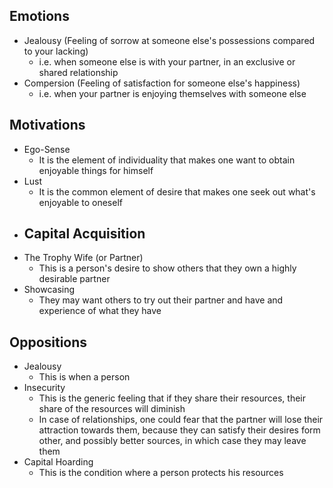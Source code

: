 ## Emotions
- Jealousy (Feeling of sorrow at someone else's possessions compared to your lacking)
	- i.e. when someone else is with your partner, in an exclusive or shared relationship
- Compersion (Feeling of satisfaction for someone else's happiness)
	- i.e. when your partner is enjoying themselves with someone else
## Motivations
- Ego-Sense
	- It is the element of individuality that makes one want to obtain enjoyable things for himself
- Lust
	- It is the common element of desire that makes one seek out what's enjoyable to oneself
- Capital Acquisition
	- 
- The Trophy Wife (or Partner)
	- This is a person's desire to show others that they own a highly desirable partner
- Showcasing
	- They may want others to try out their partner and have and experience of what they have
## Oppositions
- Jealousy
	- This is when a person
- Insecurity
	- This is the generic feeling that if they share their resources, their share of the resources will diminish
	- In case of relationships, one could fear that the partner will lose their attraction towards them, because they can satisfy their desires form other, and possibly better sources, in which case they may leave them
- Capital Hoarding
	- This is the condition where a person protects his resources